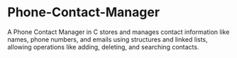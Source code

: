 # Phone-Contact-Manager
A Phone Contact Manager in C stores and manages contact information like names, phone numbers, and emails using structures and linked lists, allowing operations like adding, deleting, and searching contacts.
